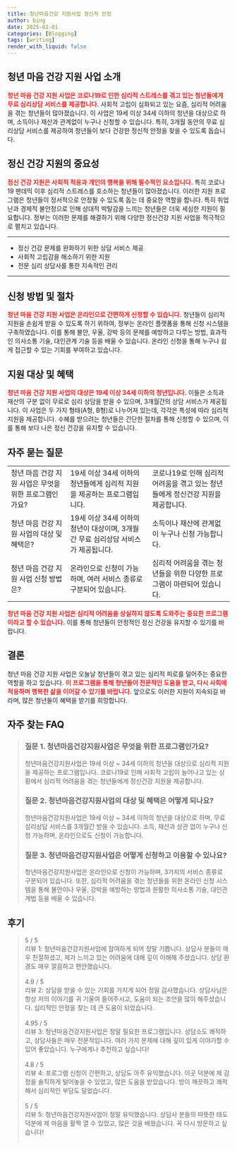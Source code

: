 ```yaml
---
title: 청년마음건강 지원사업 정신적 안정
author: bing
date: 2025-02-01
categories: [Blogging]
tags: [writing]
render_with_liquid: false
---
```



<h2 id="청년마음건강지원사업소개">청년 마음 건강 지원 사업 소개</h2>

<p><b><span style="color: #ee2323;">청년 마음 건강 지원 사업은 코로나19로 인한 심리적 스트레스를 겪고 있는 청년들에게 무료 심리상담 서비스를 제공합니다.</span></b> 사회적 고립이 심화되고 있는 요즘, 심리적 어려움을 겪는 청년들이 많아졌습니다. 이 사업은 19세 이상 34세 이하의 청년을 대상으로 하며, 소득이나 재산과 관계없이 누구나 신청할 수 있습니다. 특히, 3개월 동안의 무료 심리상담 서비스를 제공하여 청년들이 보다 건강한 정신적 안정을 찾을 수 있도록 돕습니다.</p>

<h2 id="정신건강지원의중요성">정신 건강 지원의 중요성</h2>

<p><b><span style="color: #ee2323;">정신 건강 지원은 사회적 적응과 개인의 행복을 위해 필수적인 요소입니다.</span></b> 특히 코로나19 팬데믹 이후 심리적 스트레스를 호소하는 청년들이 많아졌습니다. 이러한 지원 프로그램은 청년들이 정서적으로 안정될 수 있도록 돕는 데 중요한 역할을 합니다. 특히 취업난과 경제적 불안정으로 인해 상대적 박탈감을 느끼는 청년들은 더욱 세심한 지원이 필요합니다. 정부는 이러한 문제를 해결하기 위해 다양한 정신건강 지원 사업을 적극적으로 펼치고 있습니다.</p>

<hr />

<ul>
    <li>정신 건강 문제를 완화하기 위한 상담 서비스 제공</li>
    <li>사회적 고립감을 해소하기 위한 지원</li>
    <li>전문 심리 상담사를 통한 지속적인 관리</li>
</ul>

<hr />

<h2 id="신청방법및절차">신청 방법 및 절차</h2>

<p><b><span style="color: #ee2323;">청년 마음 건강 지원 사업은 온라인으로 간편하게 신청할 수 있습니다.</span></b> 청년들이 심리적 지원을 손쉽게 받을 수 있도록 하기 위하여, 정부는 온라인 플랫폼을 통해 신청 시스템을 구축하였습니다. 이를 통해 불안, 우울, 강박 등의 문제를 예방하고 다루는 방법, 효과적인 의사소통 기술, 대인관계 기술 등을 배울 수 있습니다. 온라인 신청을 통해 누구나 쉽게 접근할 수 있는 기회를 부여하고 있습니다.</p>

<h2 id="지원대상과혜택">지원 대상 및 혜택</h2>

<p><b><span style="color: #ee2323;">청년 마음 건강 지원 사업의 대상은 19세 이상 34세 이하의 청년입니다.</span></b> 이들은 소득과 재산의 구분 없이 무료로 심리 상담을 받을 수 있으며, 3개월간의 상담 서비스가 제공됩니다. 이 사업은 두 가지 형태(A형, B형)로 나누어져 있는데, 각각은 특성에 따라 심리적 지원을 제공합니다. 수혜를 받으려는 청년들은 간단한 절차를 통해 신청할 수 있으며, 이를 통해 보다 나은 정신 건강을 유지할 수 있습니다.</p>

<h2 id="자주묻는질문">자주 묻는 질문</h2>

<table>
    <tr>
        <td>청년 마음 건강 지원 사업은 무엇을 위한 프로그램인가요?</td>
        <td>19세 이상 34세 이하의 청년들에게 심리적 지원을 제공하는 프로그램입니다.</td>
        <td>코로나19로 인해 심리적 어려움을 겪고 있는 청년들에게 정신건강 지원을 제공합니다.</td>
    </tr>
    <tr>
        <td>청년 마음 건강 지원 사업의 대상 및 혜택은?</td>
        <td>19세 이상 34세 이하의 청년이 대상이며, 3개월간 무료 심리상담 서비스가 제공됩니다.</td>
        <td>소득이나 재산에 관계없이 누구나 신청 가능합니다.</td>
    </tr>
    <tr>
        <td>청년 마음 건강 지원 사업 신청 방법은?</td>
        <td>온라인으로 신청이 가능하며, 여러 서비스 종류로 구분되어 있습니다.</td>
        <td>심리적 어려움을 겪는 청년들을 위한 다양한 프로그램이 마련되어 있습니다.</td>
    </tr>
</table>

<p><b><span style="color: #ee2323;">청년 마음 건강 지원 사업은 심리적 어려움을 상실하지 않도록 도와주는 중요한 프로그램이라고 할 수 있습니다.</span></b> 이를 통해 청년들이 안정적인 정신 건강을 유지할 수 있기를 바랍니다.</p>

<h2 id="결론">결론</h2>

<p>청년 마음 건강 지원 사업은 오늘날 청년들이 겪고 있는 심리적 피로를 덜어주는 중요한 역할을 하고 있습니다. <b><span style="color: #ee2323;">이 프로그램을 통해 청년들이 전문적인 도움을 받고, 다시 사회에 적응하며 행복한 삶을 이어갈 수 있기를 바랍니다.</span></b> 앞으로도 이러한 지원이 지속되길 바라며, 많은 청년들이 혜택을 받기를 희망합니다.</p>


<h2 id='자주_찾는_FAQ'>자주 찾는 FAQ</h2>
<div itemscope="" itemtype="https://schema.org/FAQPage"> 
<blockquote> 
<div itemscope="" itemprop="mainEntity" itemtype="https://schema.org/Question"> 
<h3 itemprop="name">질문 1. 청년마음건강지원사업은 무엇을 위한 프로그램인가요?</h3> 
<div itemscope="" itemprop="acceptedAnswer" itemtype="https://schema.org/Answer"> 
<span itemprop="text"> 
<p>청년마음건강지원사업은 19세 이상 ~ 34세 이하의 청년을 대상으로 심리적 지원을 제공하는 프로그램입니다. 코로나19로 인해 사회적 고립이 늘어나고 있는 상황에서 심리적 어려움을 겪는 청년들에게 정신건강 지원을 제공합니다.</p> 
</span> 
</div> 
</div> 

<div itemscope="" itemprop="mainEntity" itemtype="https://schema.org/Question"> 
<h3 itemprop="name">질문 2. 청년마음건강지원사업의 대상 및 혜택은 어떻게 되나요?</h3> 
<div itemscope="" itemprop="acceptedAnswer" itemtype="https://schema.org/Answer"> 
<span itemprop="text"> 
<p>청년마음건강지원사업은 19세 이상 ~ 34세 이하의 청년을 대상으로 하며, 무료 심리상담 서비스를 3개월간 받을 수 있습니다. 소득, 재산과 상관 없이 누구나 신청 가능하며, 온라인으로도 신청이 가능합니다.</p> 
</span> 
</div> 
</div> 

<div itemscope="" itemprop="mainEntity" itemtype="https://schema.org/Question"> 
<h3 itemprop="name">질문 3. 청년마음건강지원사업은 어떻게 신청하고 이용할 수 있나요?</h3> 
<div itemscope="" itemprop="acceptedAnswer" itemtype="https://schema.org/Answer"> 
<span itemprop="text"> 
<p>청년마음건강지원사업은 온라인으로 신청이 가능하며, 3가지의 서비스 종류로 구분되어 있습니다. 또한, 심리적 어려움을 겪는 청년들을 위한 온라인 신청 시스템을 통해 불안이나 우울, 강박을 예방하는 방법과 원활한 의사소통 기술, 대인관계법 등을 배울 수 있습니다.</p> 
</span> 
</div> 
</div> 
</blockquote> 
</div>
<h2 id='후기'>후기</h2>
<div itemscope itemtype="https://schema.org/Product">
  <blockquote>
  <div itemprop="review" itemscope itemtype="https://schema.org/Review">
      <div itemprop="reviewRating" itemscope itemtype="https://schema.org/Rating"> <span itemprop="ratingValue">5</span> / <span itemprop="bestRating">5</span> </div>
      <span itemprop="reviewBody">리뷰 1: 청년마음건강지원사업에 참여하게 되어 정말 기쁩니다. 상담사 분들이 매우 친절하셨고, 제가 느끼고 있는 어려움에 대해 깊이 이해해 주셨습니다. 상담 환경도 매우 깔끔하고 편안했습니다.</span>
  </div>
  <br>
  <div itemprop="review" itemscope itemtype="https://schema.org/Review">
      <div itemprop="reviewRating" itemscope itemtype="https://schema.org/Rating"> <span itemprop="ratingValue">4.9</span> / <span itemprop="bestRating">5</span> </div>
      <span itemprop="reviewBody">리뷰 2: 상담을 받을 수 있는 기회를 가지게 되어 정말 감사했습니다. 상담사님은 항상 저의 이야기를 귀 기울여 들어주시고, 도움이 되는 조언을 많이 해주셨습니다. 심리적인 안정을 찾는 데 큰 도움이 되었습니다.</span>
  </div>
  <br>
  <div itemprop="review" itemscope itemtype="https://schema.org/Review">
      <div itemprop="reviewRating" itemscope itemtype="https://schema.org/Rating"> <span itemprop="ratingValue">4.95</span> / <span itemprop="bestRating">5</span> </div>
      <span itemprop="reviewBody">리뷰 3: 청년마음건강지원사업은 정말 필요한 프로그램입니다. 상담소도 쾌적하고, 상담사들은 매우 전문적입니다. 여러 가지 문제에 대해 깊이 있게 이야기할 수 있어 좋았습니다. 누구에게나 추천하고 싶습니다!</span>
  </div>
  <br>
  <div itemprop="review" itemscope itemtype="https://schema.org/Review">
      <div itemprop="reviewRating" itemscope itemtype="https://schema.org/Rating"> <span itemprop="ratingValue">4.8</span> / <span itemprop="bestRating">5</span> </div>
      <span itemprop="reviewBody">리뷰 4: 프로그램 신청이 간편하고, 상담도 아주 유익했습니다. 이곳 덕분에 제 감정을 솔직하게 털어놓을 수 있었고, 많은 도움을 받았습니다. 방이 깨끗하고 쾌적해서 심리적인 부담도 덜었습니다.</span>
  </div>
  <br>
  <div itemprop="review" itemscope itemtype="https://schema.org/Review">
      <div itemprop="reviewRating" itemscope itemtype="https://schema.org/Rating"> <span itemprop="ratingValue">5</span> / <span itemprop="bestRating">5</span> </div>
      <span itemprop="reviewBody">리뷰 5: 청년마음건강지원사업이 정말 유익했습니다. 상담사 분들의 따뜻한 태도 덕분에 제 마음을 활짝 열 수 있었고, 많은 것을 배웠습니다. 꼭 다시 방문하고 싶습니다!</span>
  </div>
  <br>
  </blockquote>
</div>
